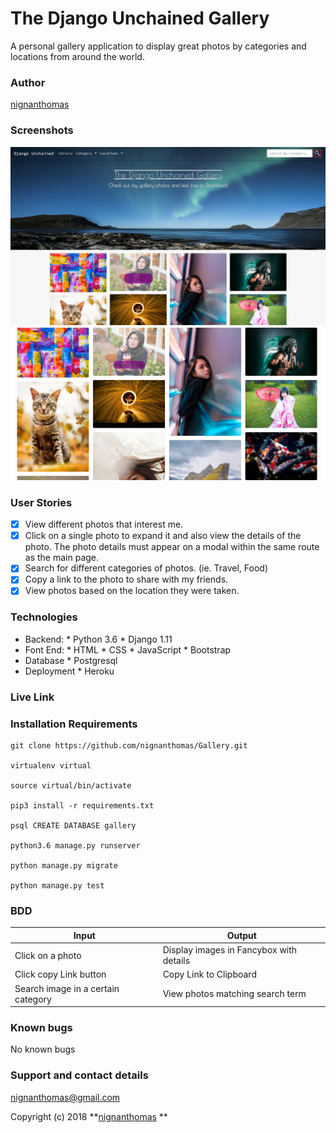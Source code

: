 # The Django Unchained Gallery
A personal gallery application to display great photos by categories and locations from around the world.

### Author
[nignanthomas](https://github.com/nignanthomas)

### Screenshots
<img src="/static/images/django-gallery.PNG">

<img src="/static/images/django-gallery-2.PNG">

### User Stories
+ [x] View different photos that interest me.
+ [x] Click on a single photo to expand it and also view the details of the photo. The photo details must appear on a modal within the same route as the main page.
+ [x] Search for different categories of photos. (ie. Travel, Food)
+ [x] Copy a link to the photo to share with my friends.
+ [x] View photos based on the location they were taken.

### Technologies
* Backend:
      * Python 3.6
      * Django 1.11
* Font End:
      * HTML
      * CSS
      * JavaScript
      * Bootstrap
* Database
      * Postgresql
* Deployment
      * Heroku     

### Live Link


### Installation Requirements

```
git clone https://github.com/nignanthomas/Gallery.git

virtualenv virtual

source virtual/bin/activate

pip3 install -r requirements.txt

psql CREATE DATABASE gallery

python3.6 manage.py runserver

python manage.py migrate

python manage.py test
```
### BDD
| Input              | Output                     |
|---------------     |---------------             |
| Click on a photo   | Display images in Fancybox with details |
| Click copy Link button| Copy Link to Clipboard      |
| Search image in a certain category| View photos matching search term|

### Known bugs
No known bugs

### Support and contact details
nignanthomas@gmail.com

Copyright (c) 2018 **[nignanthomas](https://github.com/nignanthomas)
**
